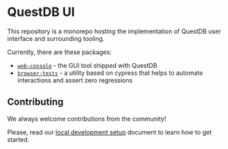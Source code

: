 # QuestDB UI

This repository is a monorepo hosting the implementation of QuestDB user
interface and surrounding tooling.

Currently, there are these packages:

* [`web-console`](./packages/web-console/README.md) - the GUI tool shipped with QuestDB
* [`browser-tests`](./packages/browser-tests/README.md) - a utility based on cypress that helps to automate interactions and assert zero regressions

## Contributing

We always welcome contributions from the community!

Please, read our [local development setup](./docs/local-development-setup.md) document to learn how to get started.
